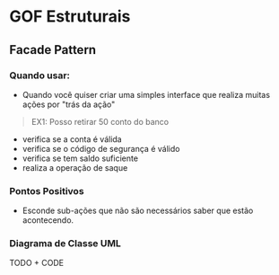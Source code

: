 # GOF Estruturais

## Facade Pattern

### Quando usar:

- Quando você quiser criar uma simples interface que realiza muitas ações por "trás da ação"

>EX1: Posso retirar 50 conto do banco
  - verifica se a conta é válida
  - verifica se o código de segurança é válido
  - verifica se tem saldo suficiente
  - realiza a operação de saque

### Pontos Positivos
- Esconde sub-ações que não são necessários saber que estão acontecendo.


### Diagrama de Classe UML

TODO + CODE
